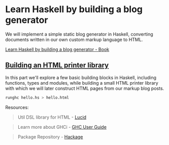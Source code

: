 # Learn Haskell by building a blog generator

We will implement a simple static blog generator in Haskell, converting documents written in our own custom markup language to HTML.

[Learn Haskell by building a blog generator - Book](https://lhbg-book.link/)

## [Building an HTML printer library](https://lhbg-book.link/03-html_printer.html)

In this part we'll explore a few basic building blocks in Haskell, including functions, types and modules, while building a small HTML printer library with which we will later construct HTML pages from our markup blog posts.

```bash
runghc hello.hs > hello.html
```

Resources:

> Util DSL library for HTML - [Lucid](https://hackage.haskell.org/package/lucid)

> Learn more about GHCi - [GHC User Guide](https://downloads.haskell.org/~ghc/9.0.1/docs/html/users_guide/ghci.html)

> Package Repository - [Hackage](https://hackage.haskell.org/)
